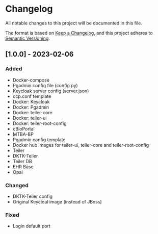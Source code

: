 # Changelog
All notable changes to this project will be documented in this file.

The format is based on [Keep a Changelog](https://keepachangelog.com/en/1.0.0/),
and this project adheres to [Semantic Versioning](https://semver.org/spec/v2.0.0.html).

## [1.0.0] - 2023-02-06
### Added
- Docker-compose
- Pgadmin config file (config.py)
- Keycloak server config (server.json)
- ccp.conf template
- Docker: Keycloak
- Docker: Pgadmin
- Docker: teiler-core
- Docker: teiler-ui
- Docker: teiler-root-config
- cBioPortal
- MTBA-BP
- Pgadmin config template
- Docker hub images for teiler-ui, teiler-core and teiler-root-config
- Teiler
- DKTK-Teiler
- Teiler DB
- EHR Base
- Opal

### Changed
- DKTK-Teiler config
- Original Keycloal image (instead of JBoss)

### Fixed
- Login default port
